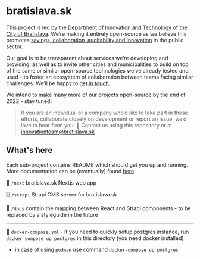 # bratislava.sk

This project is led by the [Department of Innovation and Technology of the City of Bratislava](https://inovacie.bratislava.sk). We’re making it entirely open-source as we believe this promotes [savings, collaboration, auditability and innovation](https://publiccode.eu) in the public sector.

Our goal is to be transparent about services we’re developing and providing, as well as to invite other cities and municipalities to build on top of the same or similar open-source technologies we’ve already tested and used - to foster an ecosystem of collaboration between teams facing similar challenges. We’ll be happy to [get in touch.](mailto:innovationteam@bratislava.sk)

We intend to make many more of our projects open-source by the end of 2022 - stay tuned!

> If you are an individual or a company who’d like to take part in these efforts, collaborate closely on development or report an issue, we’d love to hear from you! 🙌 Contact us using this repository or at [innovationteam@bratislava.sk](mailto:innovationteam@bratislava.sk)

## What's here

Each sub-project contains README which should get you up and running. More documentation can be (eventually) found [here](https://bratislava.github.io).

🏡 `/next` bratislava.sk Nextjs web app

🗄️ `/strapi` Strapi CMS server for bratislava.sk

📝 `/docs` contain the mapping between React and Strapi components - to be replaced by a styleguide in the future

---

🐳 `docker-compose.yml` - if you need to quickly setup postgres instance, run `docker compose up postgres` in this directory (you need docker installed)

- in case of using `podman` use command `docker-compose up postgres`
